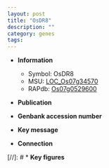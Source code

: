```yaml
---
layout: post
title: "OsDR8"
description: ""
category: genes
tags: 
---
```


* **Information**  
    + Symbol: OsDR8  
    + MSU: [LOC_Os07g34570](http://rice.uga.edu/cgi-bin/ORF_infopage.cgi?orf=LOC_Os07g34570)  
    + RAPdb: [Os07g0529600](http://rapdb.dna.affrc.go.jp/viewer/gbrowse_details/irgsp1?name=Os07g0529600)  

* **Publication**  

* **Genbank accession number**  

* **Key message**  

* **Connection**  

[//]: # * **Key figures**  


